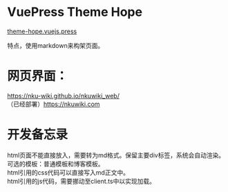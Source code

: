 # VuePress Theme Hope
[theme-hope.vuejs.press](https://theme-hope.vuejs.press/zh/)  

特点，使用markdown来构架页面。

# 网页界面：
https://nku-wiki.github.io/nkuwiki_web/ <br>
（已经部署）https://nkuwiki.com
# 开发备忘录
html页面不能直接放入，需要转为md格式。保留主要div标签，系统会自动渲染。可选的模板：普通模板和博客模板。<br>
html引用的css代码可以直接写入md正文中。<br>
html引用的js代码，需要挪动至client.ts中以实现加载。<br>
